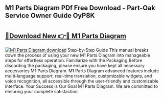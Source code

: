 ## M1 Parts Diagram PDf Free Download - Part-Oak Service Owner Guide OyP8K

# <h2><a href="http://dfm82v8.blite.top/?on=M1+Parts+Diagram">🔗Download New 👉🔴 M1 Parts Diagram</a></h2>

[![M1 Parts Diagram download](https://i.imgur.com/lujVjoI.png)](http://dfm82v8.blite.top/?on=M1+Parts+Diagram)
Step-by-Step Guide This manual breaks down the process of using your new M1 Parts Diagram into manageable steps for effortless operation. Familiarize with the Packaging Before discarding the packaging, please ensure you have kept all necessary accessories M1 Parts Diagram. M1 Parts Diagram advanced features include multi-language support, real-time translation, customizable widgets, and voice recognition, all accessible through the user-friendly and customizable interface. Your Success is Our Goal M1 Parts Diagram. We are committed to ensuring your complete satisfaction.
